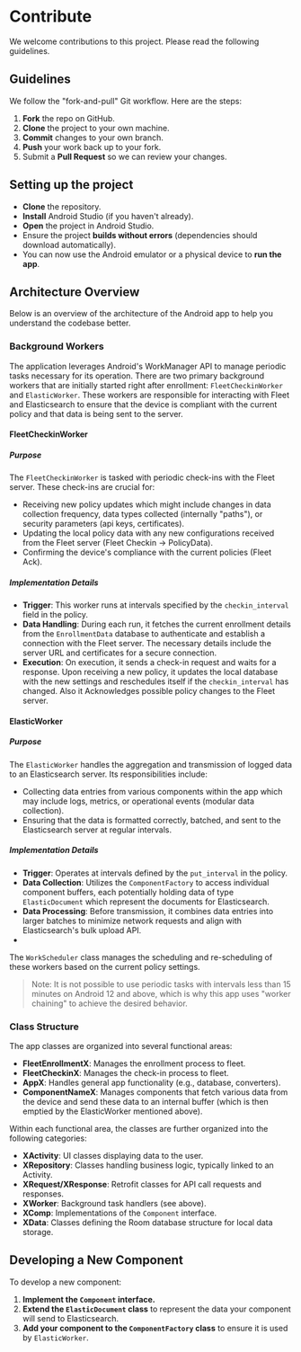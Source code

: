 # Contribute

We welcome contributions to this project. Please read the following guidelines.

## Guidelines
We follow the "fork-and-pull" Git workflow. Here are the steps:
1. **Fork** the repo on GitHub.
2. **Clone** the project to your own machine.
3. **Commit** changes to your own branch.
4. **Push** your work back up to your fork.
5. Submit a **Pull Request** so we can review your changes.

## Setting up the project
- **Clone** the repository.
- **Install** Android Studio (if you haven't already).
- **Open** the project in Android Studio.
- Ensure the project **builds without errors** (dependencies should download automatically).
- You can now use the Android emulator or a physical device to **run the app**.

## Architecture Overview

Below is an overview of the architecture of the Android app to help you understand the codebase better.

### Background Workers

The application leverages Android's WorkManager API to manage periodic tasks necessary for its operation. 
There are two primary background workers that are initially started right after enrollment: `FleetCheckinWorker` and `ElasticWorker`. 
These workers are responsible for interacting with Fleet and Elasticsearch to ensure that the device is compliant with the current policy and that data is being sent to the server.

#### FleetCheckinWorker

##### Purpose
The `FleetCheckinWorker` is tasked with periodic check-ins with the Fleet server. These check-ins are crucial for:
- Receiving new policy updates which might include changes in data collection frequency, data types collected (internally "paths"), or security parameters (api keys, certificates).
- Updating the local policy data with any new configurations received from the Fleet server (Fleet Checkin -> PolicyData).
- Confirming the device's compliance with the current policies (Fleet Ack).

##### Implementation Details
- **Trigger**: This worker runs at intervals specified by the `checkin_interval` field in the policy.
- **Data Handling**: During each run, it fetches the current enrollment details from the `EnrollmentData` database to authenticate and establish a connection with the Fleet server. The necessary details include the server URL and certificates for a secure connection.
- **Execution**: On execution, it sends a check-in request and waits for a response. Upon receiving a new policy, it updates the local database with the new settings and reschedules itself if the `checkin_interval` has changed. Also it Acknowledges possible policy changes to the Fleet server.

#### ElasticWorker

##### Purpose
The `ElasticWorker` handles the aggregation and transmission of logged data to an Elasticsearch server. Its responsibilities include:
- Collecting data entries from various components within the app which may include logs, metrics, or operational events (modular data collection).
- Ensuring that the data is formatted correctly, batched, and sent to the Elasticsearch server at regular intervals.

##### Implementation Details
- **Trigger**: Operates at intervals defined by the `put_interval` in the policy.
- **Data Collection**: Utilizes the `ComponentFactory` to access individual component buffers, each potentially holding data of type `ElasticDocument` which represent the documents for Elasticsearch.
- **Data Processing**: Before transmission, it combines data entries into larger batches to minimize network requests and align with Elasticsearch's bulk upload API.
-
The `WorkScheduler` class manages the scheduling and re-scheduling of these workers based on the current policy settings. 

>Note: It is not possible to use periodic tasks with intervals less than 15 minutes on Android 12 and above, which is why this app uses "worker chaining" to achieve the desired behavior.

### Class Structure
The app classes are organized into several functional areas:

- **FleetEnrollmentX**: Manages the enrollment process to fleet.
- **FleetCheckinX**: Manages the check-in process to fleet.
- **AppX**: Handles general app functionality (e.g., database, converters).
- **ComponentNameX**: Manages components that fetch various data from the device and send these data to an internal buffer (which is then emptied by the ElasticWorker mentioned above).

Within each functional area, the classes are further organized into the following categories:

- **XActivity**: UI classes displaying data to the user.
- **XRepository**: Classes handling business logic, typically linked to an Activity.
- **XRequest/XResponse**: Retrofit classes for API call requests and responses.
- **XWorker**: Background task handlers (see above).
- **XComp**: Implementations of the `Component` interface.
- **XData**: Classes defining the Room database structure for local data storage.

## Developing a New Component
To develop a new component:
1. **Implement the `Component` interface.**
2. **Extend the `ElasticDocument` class** to represent the data your component will send to Elasticsearch.
3. **Add your component to the `ComponentFactory` class** to ensure it is used by `ElasticWorker`.
